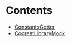 

# Contents
- [ConstantsGetter](ConstantsGetter.sol/contract.ConstantsGetter.md)
- [CoorestLibraryMock](CoorestLibraryMock.sol/contract.CoorestLibraryMock.md)
